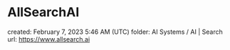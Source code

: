 # AllSearchAI

created: February 7, 2023 5:46 AM (UTC)
folder: AI Systems / AI | Search
url: https://www.allsearch.ai